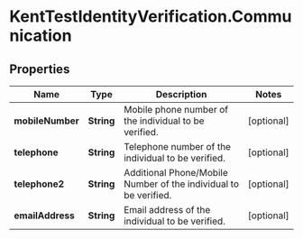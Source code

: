 # KentTestIdentityVerification.Communication

## Properties

Name | Type | Description | Notes
------------ | ------------- | ------------- | -------------
**mobileNumber** | **String** | Mobile phone number of the individual to be verified. | [optional] 
**telephone** | **String** | Telephone number of the individual to be verified. | [optional] 
**telephone2** | **String** | Additional Phone/Mobile Number of the individual to be verified. | [optional] 
**emailAddress** | **String** | Email address of the individual to be verified. | [optional] 


